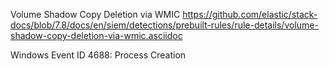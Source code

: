 Volume Shadow Copy Deletion via WMIC
https://github.com/elastic/stack-docs/blob/7.8/docs/en/siem/detections/prebuilt-rules/rule-details/volume-shadow-copy-deletion-via-wmic.asciidoc

Windows Event ID 4688: Process Creation
